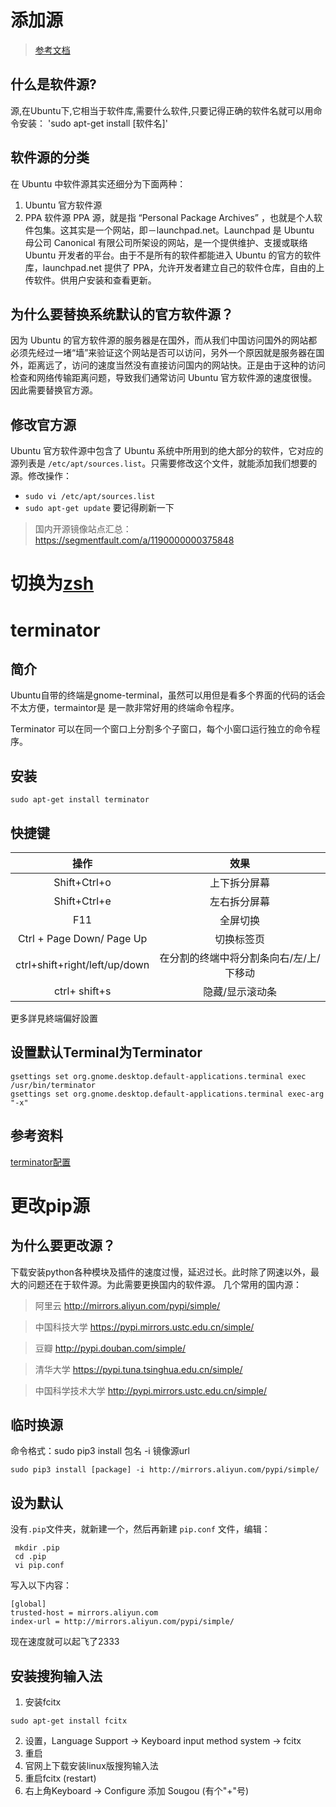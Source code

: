 # 添加源

> [参考文档](https://www.jianshu.com/p/57a91bc0c594)

## 什么是软件源?
源,在Ubuntu下,它相当于软件库,需要什么软件,只要记得正确的软件名就可以用命令安装：
'sudo apt-get install [软件名]'

## 软件源的分类
在 Ubuntu 中软件源其实还细分为下面两种：

1. Ubuntu 官方软件源
2. PPA 软件源
	PPA 源，就是指 “Personal Package Archives” ，也就是个人软件包集。这其实是一个网站，即－launchpad.net。Launchpad 是 Ubuntu 母公司 Canonical 有限公司所架设的网站，是一个提供维护、支援或联络 Ubuntu 开发者的平台。由于不是所有的软件都能进入 Ubuntu 的官方的软件库，launchpad.net 提供了 PPA，允许开发者建立自己的软件仓库，自由的上传软件。供用户安装和查看更新。


## 为什么要替换系统默认的官方软件源？
因为 Ubuntu 的官方软件源的服务器是在国外，而从我们中国访问国外的网站都必须先经过一堵“墙”来验证这个网站是否可以访问，另外一个原因就是服务器在国外，距离远了，访问的速度当然没有直接访问国内的网站快。正是由于这种的访问检查和网络传输距离问题，导致我们通常访问 Ubuntu 官方软件源的速度很慢。因此需要替换官方源。


## 修改官方源
Ubuntu 官方软件源中包含了 Ubuntu 系统中所用到的绝大部分的软件，它对应的源列表是 `/etc/apt/sources.list`。只需要修改这个文件，就能添加我们想要的源。修改操作：
+ `sudo vi /etc/apt/sources.list`
+ `sudo apt-get update` 要记得刷新一下

> 国内开源镜像站点汇总：https://segmentfault.com/a/1190000000375848


# 切换为[zsh](https://github.com/Shadowmaple/something_for_ubuntu/blob/master/zsh.md)


# terminator

## 简介
Ubuntu自带的终端是gnome-terminal，虽然可以用但是看多个界面的代码的话会不太方便，termaintor是
是一款非常好用的终端命令程序。

Terminator 可以在同一个窗口上分割多个子窗口，每个小窗口运行独立的命令程序。

## 安装

    sudo apt-get install terminator

## 快捷键
| 操作 | 效果 |
| :---: | :---: |
| Shift+Ctrl+o |上下拆分屏幕|
| Shift+Ctrl+e |左右拆分屏幕|
| F11 |全屏切换|
| Ctrl + Page Down/ Page Up |切换标签页|
| ctrl+shift+right/left/up/down |  在分割的终端中将分割条向右/左/上/下移动 |
| ctrl+ shift+s |  隐藏/显示滚动条|

更多詳見終端偏好設置


## 设置默认Terminal为Terminator

    gsettings set org.gnome.desktop.default-applications.terminal exec   /usr/bin/terminator
    gsettings set org.gnome.desktop.default-applications.terminal exec-arg "-x"

## 参考资料
[terminator配置](https://www.jianshu.com/p/cee2de32ca28)


# 更改pip源
## 为什么要更改源？
下载安装python各种模块及插件的速度过慢，延迟过长。此时除了网速以外，最大的问题还在于软件源。为此需要更换国内的软件源。
几个常用的国内源：

>阿里云
http://mirrors.aliyun.com/pypi/simple/

>中国科技大学
https://pypi.mirrors.ustc.edu.cn/simple/

>豆瓣
http://pypi.douban.com/simple/

>清华大学
https://pypi.tuna.tsinghua.edu.cn/simple/

>中国科学技术大学
http://pypi.mirrors.ustc.edu.cn/simple/

## 临时换源
命令格式：sudo pip3 install 包名 -i 镜像源url

    sudo pip3 install [package] -i http://mirrors.aliyun.com/pypi/simple/

## 设为默认
没有`.pip`文件夹，就新建一个，然后再新建 `pip.conf` 文件，编辑：

     mkdir .pip
     cd .pip
     vi pip.conf

写入以下内容：

    [global]
    trusted-host = mirrors.aliyun.com
    index-url = http://mirrors.aliyun.com/pypi/simple/

现在速度就可以起飞了2333

## 安装搜狗输入法
1. 安装fcitx
```
sudo apt-get install fcitx
```
2. 设置，Language Support -> Keyboard input method system -> fcitx
3. 重启
4. 官网上下载安装linux版搜狗输入法
5. 重启fcitx (restart)
6. 右上角Keyboard -> Configure 添加 Sougou (有个"+"号)
